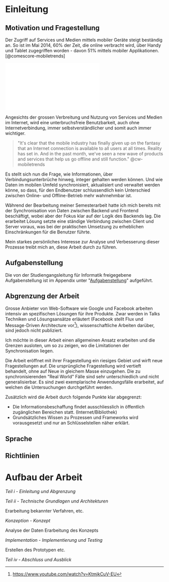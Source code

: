<!--

Beispiel:

Kontakte Synchronisieren
Single- und Multistate möglich
Implementation möglich

"Grosses" Problem - jeder kennt das



-->

# Einleitung

## Motivation und Fragestellung
<!-- rewrite this sentence - might be better now -->
Der Zugriff auf Services und Medien mittels mobiler Geräte steigt beständig an. So ist im Mai 2014, 60% der Zeit, die online verbracht wird, über Handy und Tablet zugegriffen worden - davon 51% mittels mobiler Applikationen. [@comescore-mobiletrends]

![Verteilung der online verbrachten Zeit nach Platform (Grafik erstellt gemäss der Daten von [@comescore-mobiletrends])](img/Share-of-US-Digital-Media-Time-Spent-by-Platform.pdf)

Angesichts der grossen Verbreitung und Nutzung von Services und Medien im Internet, wird eine unterbruchsfreie Benutzbarkeit, auch ohne Internetverbindung, immer selbstverständlicher und somit auch immer wichtiger.

>"It's clear that the mobile industry has finally given up on the fantasy that an Internet connection is available to all users at all times. Reality has set in. And in the past month, we've seen a new wave of products and services that help us go offline and still function." @cw-mobiletrends

<!-- mehr Begründung - Netzabdekung -->

Es stellt sich nun die Frage, wie Informationen, über Verbindungsunterbrüche hinweg, integer gehalten werden können. Und wie Daten im mobilen Umfeld synchronisiert, aktualisiert und verwaltet werden könne, so dass, für den Endbenutzer schlussendlich kein Unterschied zwischen Online- und Offline-Betrieb mehr wahrnehmbar ist.

<!-- eventuell Beispiele? 
Google-Offline Calendar
Facebook Offline App (IOS) <- https://developers.facebook.com/docs/facebook-login/access-tokens
20-Min Offline App
-->

Während der Bearbeitung meiner Semesterarbeit hatte ich mich bereits mit der Synchronisation von Daten zwischen Backend und Frontend beschäftigt, wobei aber der Fokus klar auf der Logik des Backends lag. Die erarbeitet Lösung setzte eine ständige Verbindung zwischen Client und Server voraus, was bei der praktischen Umsetzung zu erheblichen Einschränkungen für die Benutzer führte.

Mein starkes persönliches Interesse zur Analyse und Verbesserung dieser Prozesse treibt mich an, diese Arbeit durch zu führen.


<!-- Fragestellungen formulieren? - eventuell auch durch Aufgabenstellung erläutert - eventuell auch aufbröseln der Aufgabenstellung erwünscht? möglicherweise auch Titel "Motivation und Fragestellung" anpassen - Zuordnung zu den Punkten der Aufgabenstellung -->

## Aufgabenstellung

Die von der Studiengangsleitung für Informatik freigegebene Aufgabenstellung ist im Appendix unter "[Aufgabenstellung](#appendix_aufgabenstellung)" aufgeführt.

## Abgrenzung der Arbeit
Grosse Anbieter von Web-Software wie Google und Facebook arbeiten intensiv an spezifischen Lösungen für ihre Produkte. Zwar werden in Talks Techniken und Lösungsansätze erläutert (Facebook stellt Flux und Message-Driven Architecture vor[^fb-flux]), wissenschaftliche Arbeiten darüber, sind jedoch nicht publiziert.

[^fb-flux]:https://www.youtube.com/watch?v=KtmjkCuV-EU

Ich möchte in dieser Arbeit einen allgemeinen Ansatz erarbeiten und die Grenzen ausloten, um so zu zeigen, wo die Limitationen der Synchronisation liegen.


Die Arbeit eröffnet mit ihrer Fragestellung ein riesiges Gebiet und wirft neue Fragestellungen auf. Die ursprüngliche Fragestellung wird vertieft behandelt, ohne auf Neue in gleichem Masse einzugehen.
Die zu synchronisierenden "Real World" Fälle sind sehr unterschiedlich und nicht generalisierbar. Es sind zwei exemplarische Anwendungsfälle erarbeitet, auf welchen die Untersuchungen durchgeführt werden.

Zusätzlich wird die Arbeit durch folgende Punkte klar abgegrenzt:

- Die Informationsbeschaffung findet ausschliesslich in öffentlich zugänglichen Bereichen statt. (Internet/Bibliothek)
- Grundsätzliches Wissen zu Prozessen und Frameworks wird vorausgesetzt und nur an Schlüsselstellen näher erklärt.


## Sprache

## Richtlinien




# Aufbau der Arbeit
<!-- Anpassen des Titels -->

<!-- Zusammenfassung der Teile - Zuteilung zur Fragestellung. -->
_Teil i - Einleitung und Abgrenzung_

_Teil ii - Technische Grundlagen und Architekturen_

Erarbeitung bekannter Verfahren, etc.

_Konzeption - Konzept_

Analyse der Daten
Erarbeitung des Konzepts

_Implementation - Implementierung und Testing_

Erstellen des Prototypen etc.

_Teil iv - Abschluss und Ausblick_

